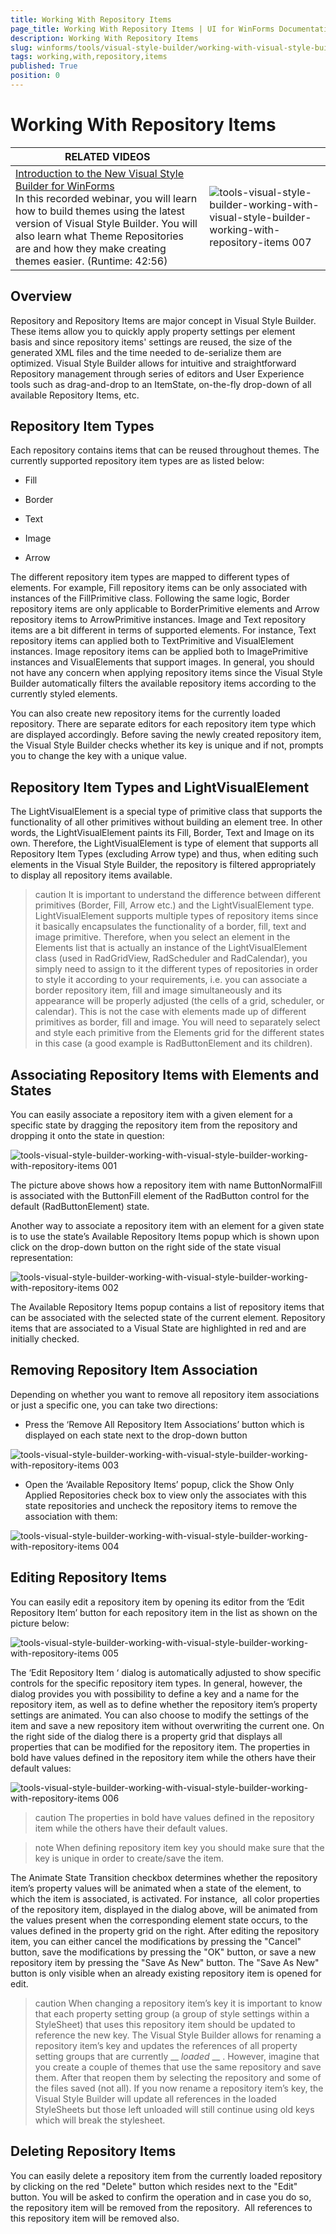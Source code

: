 ```yaml
---
title: Working With Repository Items
page_title: Working With Repository Items | UI for WinForms Documentation
description: Working With Repository Items
slug: winforms/tools/visual-style-builder/working-with-visual-style-builder/working-with-repository-items
tags: working,with,repository,items
published: True
position: 0
---
```


# Working With Repository Items

|RELATED VIDEOS| |
|----|----|
|[Introduction to the New Visual Style Builder for WinForms](http://tv.telerik.com/winforms/visualstylebuilder/introduction-new-visual-style-builder-winforms)<br>In this recorded webinar, you will learn how to build themes using the latest version of Visual Style Builder. You will also learn what Theme Repositories are and how they make creating themes easier. (Runtime: 42:56)|![tools-visual-style-builder-working-with-visual-style-builder-working-with-repository-items 007](images/tools-visual-style-builder-working-with-visual-style-builder-working-with-repository-items007.png)|

## Overview

Repository and Repository Items are major concept in Visual Style Builder. These items allow you to quickly apply property settings per element basis and since repository items' settings are reused, the size of the generated XML files and the time needed to de-serialize them are optimized. Visual Style Builder allows for intuitive and straightforward Repository management through series of editors and User Experience tools such as drag-and-drop to an ItemState, on-the-fly drop-down of all available Repository Items, etc.
        

## Repository Item Types

Each repository contains items that can be reused throughout themes. The  currently supported repository item types are as listed below:

* Fill

* Border

* Text

* Image

* Arrow

The different repository item types are mapped to different types of elements. For example, Fill repository items can be only associated with instances of the FillPrimitive class. Following the same logic, Border repository items are only applicable to BorderPrimitive elements and Arrow repository items to ArrowPrimitive instances. Image and Text repository items are a bit different in terms of supported elements. For instance, Text repository items can applied both to TextPrimitive and VisualElement instances. Image repository items can be applied both to ImagePrimitive instances and VisualElements that support images. In general, you should not have any concern when applying repository items since the Visual Style Builder automatically filters the available repository items according to the currently styled elements.
        

You can also create new repository items for the currently loaded repository. There are separate editors for each repository item type which are displayed accordingly. Before saving the newly created repository item, the Visual Style Builder checks whether its key is unique and if not, prompts you to change the key with a unique value.
        

## Repository Item Types and LightVisualElement

The LightVisualElement is a special type of primitive class that supports the functionality of all other primitives without building an element tree. In other words, the LightVisualElement paints its Fill, Border, Text and Image on its own. Therefore, the LightVisualElement is type of element that supports all Repository Item Types (excluding Arrow type) and thus, when editing such elements in the Visual Style Builder, the repository is filtered appropriately to display all repository items available.
        

>caution It is important to understand the difference between different primitives (Border, Fill, Arrow etc.) and the LightVisualElement type. LightVisualElement supports multiple types of repository items since it basically encapsulates the functionality of a border, fill, text and image primitive. Therefore, when you select an  element in the Elements list that is actually an instance of the  LightVisualElement class (used in RadGridView, RadScheduler and RadCalendar), you simply need to assign to it the different types of repositories in order to style it according to your requirements, i.e. you can associate a border repository item, fill and image simultaneously and its appearance will be properly adjusted (the cells of a grid, scheduler, or calendar).
This is not the case with elements made up of different primitives as border, fill and image. You will need to separately select and style each primitive from the Elements grid for the different states in this case (a good example is RadButtonElement and its children).
>


## Associating Repository Items with Elements and States

You can easily associate a repository item with a given element for a  specific state by dragging the repository item from the repository and dropping it onto the state in question:
        

![tools-visual-style-builder-working-with-visual-style-builder-working-with-repository-items 001](images/tools-visual-style-builder-working-with-visual-style-builder-working-with-repository-items001.png)

The picture above shows how a repository item with name ButtonNormalFill is associated with the ButtonFill element of the RadButton control for the default (RadButtonElement) state.

 Another way to associate a repository item with an element for a given state is to use the state’s Available Repository Items popup which is shown upon click on the drop-down button on the right side of the state visual representation:

![tools-visual-style-builder-working-with-visual-style-builder-working-with-repository-items 002](images/tools-visual-style-builder-working-with-visual-style-builder-working-with-repository-items002.png)

The Available Repository Items popup contains a list of repository items that can be associated with the selected state of the current element. Repository items that are associated to a Visual State are highlighted in red and are initially checked.

## Removing Repository Item Association

Depending on whether you want to remove all repository item associations or just a specific one, you can take two directions:

* Press the ‘Remove All Repository Item Associations’ button which is displayed on each state next to the drop-down button

![tools-visual-style-builder-working-with-visual-style-builder-working-with-repository-items 003](images/tools-visual-style-builder-working-with-visual-style-builder-working-with-repository-items003.png)

* Open the ‘Available Repository Items’ popup, click the Show Only Applied Repositories check box to view only the associates with this state repositories and uncheck the repository items to remove the association with them:

![tools-visual-style-builder-working-with-visual-style-builder-working-with-repository-items 004](images/tools-visual-style-builder-working-with-visual-style-builder-working-with-repository-items004.png)


## Editing Repository Items

You can easily edit a repository item by opening its editor from the ‘Edit Repository Item’ button for each repository item in the list as shown on the picture below:

![tools-visual-style-builder-working-with-visual-style-builder-working-with-repository-items 005](images/tools-visual-style-builder-working-with-visual-style-builder-working-with-repository-items005.png)


The ‘Edit Repository Item ‘ dialog is automatically adjusted to show specific controls for the specific repository item types. In general, however,  the dialog provides you with possibility to define a key and a name for the repository item, as well as to define whether the repository item’s property settings are animated. You can also choose to modify the settings of the item and save a new repository item without overwriting the current one. On the right side of the dialog there is a property grid that displays all properties that can be modified for the repository item. The properties in bold have  values defined in the repository item while the others have their default values:

![tools-visual-style-builder-working-with-visual-style-builder-working-with-repository-items 006](images/tools-visual-style-builder-working-with-visual-style-builder-working-with-repository-items006.png)

>caution The properties in bold have values defined in the repository item while the others have their default values.
>

>note When defining repository item key you should make sure that the key is unique in order to create/save the item.
>


The Animate State Transition checkbox determines whether the repository item’s property values will be animated when a state of the element, to which the item is associated, is activated. For instance,  all color properties of the repository item, displayed in the dialog above, will be animated from the values present when the corresponding element state occurs, to the values defined in the property grid on the right. After editing the repository item, you can either cancel the modifications by pressing the "Cancel" button, save the modifications by pressing the "OK" button, or save a new repository item by pressing the "Save As New" button. The "Save As New" button is only visible when an already existing repository item is opened for edit.
        

>caution When changing a  repository item’s key it is important to know that each property setting  group (a group of style settings within a StyleSheet) that uses this repository item should be updated to reference the new key. The Visual Style Builder allows for renaming a repository item’s key and updates the references of all property setting groups that are currently __ *loaded* __ . However, imagine that you create a couple of themes that use the same repository and save them. After that reopen them by selecting the repository and some of the files saved (not all). If you now rename a repository item’s key, the Visual Style Builder will update all references in the loaded StyleSheets but those left unloaded will still continue using old keys which will break the stylesheet.
>

## Deleting Repository Items

You can easily delete a repository item from the currently loaded repository  by clicking on the red "Delete" button which resides next to the "Edit" button. You will be asked to confirm the operation and in case you do so, the repository item will be removed from the repository.  All references to this repository item will be removed also.
